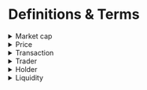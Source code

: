 # Definitions & Terms

<details>

<summary>Market cap</summary>

Monitors the value of certain NFT collections from the network and sum them together to get the total value of NFT assets

</details>

<details>

<summary>Price</summary>

NFT’s price is currently bound to ETH, which can also be purchased with digital currency. We can provide price of NFT by querying the real-time exchange rate from some authoritative exchange.

</details>

<details>

<summary>Transaction</summary>

Auction , Matchmaking and Transfers are main types of NFT transaction. We monitor the number of transactions related to NFT assets on the chain, then classify and record the corresponding dataset.

</details>

<details>

<summary>Trader</summary>

Traders are the most important participants in NFT market and constitute an important part of trading data. Traders can be divided into buyers and sellers. We use transaction price as seller's revenue (sales volume) and buyer's cost (purchase volume).

</details>

<details>

<summary>Holder</summary>

A person who has owned an NFT asset can be called a holder. Both former owners of NFT assets and current owners of NFT assets have varying degrees of influence on the value of the overall market. In the future transaction, we can make reference according to the transaction record of the past holder.

</details>

<details>

<summary>Liquidity</summary>

NFT Liquidity Calculation FormulaERC721 (in any given period)：the number of NFT transactions within the project / total number of NFT issued(The ERC721 is Ethereum's first standard for NFT digital assets for non-exchangeable tokens, used in projects such as CryptoKitties, Decentraland, etc. The ERC721 standard was created and published by CryptoKitties CTO Dieter Shirley, one of the founders of NFT.The advantages of assets under ERC721 are the security of ownership, ease of transfer of ownership, and immutable and transparent ownership history. In addition, ERC721 facilitates the tracking, trading and management of real assets, and more. The ERC721 protocol has a bright future as gaming virtual assets continue to grow in popularity, 5G and VR become ubiquitous, and blockchain technology is enabled.)ERC1155 (in any given period)：

* Token ID Liquidity: the number of transactions of this token ID / total amount issued of this token ID
* Project Liquidity: ∑ token ID liquidity \* the amount issued / total amount issued of all token IDs.
* Liquidity of a certain type = ∑liquidity of each project under this type \* the number of transactions / total number of transactions of all projects under this type

(Compared to ERC721 and other standards, the ERC-1155 token protocol standard stands out in that it is cross-chain compatible. Until now, most of a user's assets were only available on the Ethereum blockchain, however the ERC-1155 standard also made their assets compatible with other ecosystems, and being able to operate across multiple blockchains seemed the only way forward.)

###

</details>
